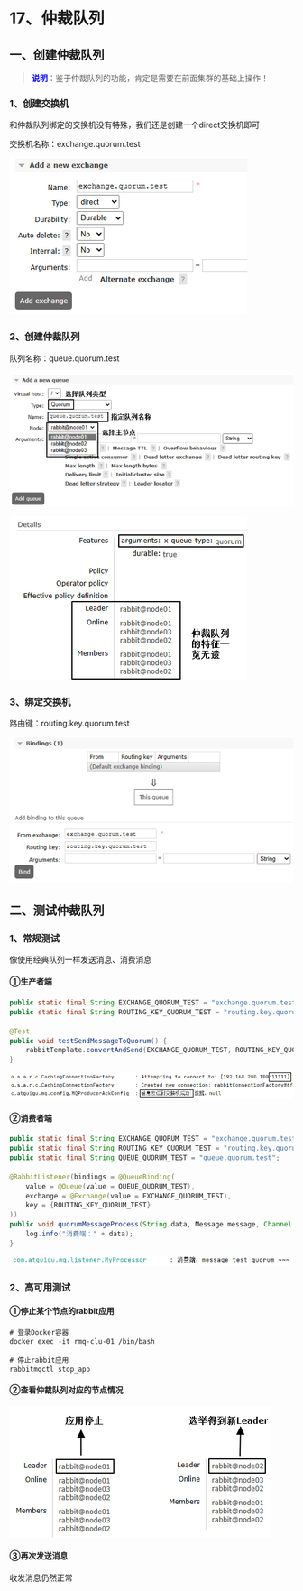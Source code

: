 # 17、仲裁队列

## 一、创建仲裁队列

> <span style="color:blue;font-weight:bolder;">说明</span>：鉴于仲裁队列的功能，肯定是需要在前面集群的基础上操作！



### 1、创建交换机

和仲裁队列绑定的交换机没有特殊，我们还是创建一个direct交换机即可

交换机名称：exchange.quorum.test

![image-20231206164511238](assets/17/image-20231206164511238.png)



### 2、创建仲裁队列

队列名称：queue.quorum.test

![image-20231206164838398](assets/17/image-20231206164838398.png)



![image-20231206165113573](assets/17/image-20231206165113573.png)



### 3、绑定交换机

路由键：routing.key.quorum.test

![image-20231206164951831](assets/17/image-20231206164951831.png)



## 二、测试仲裁队列

### 1、常规测试

像使用经典队列一样发送消息、消费消息



#### ①生产者端

```java
public static final String EXCHANGE_QUORUM_TEST = "exchange.quorum.test";
public static final String ROUTING_KEY_QUORUM_TEST = "routing.key.quorum.test";

@Test
public void testSendMessageToQuorum() {
    rabbitTemplate.convertAndSend(EXCHANGE_QUORUM_TEST, ROUTING_KEY_QUORUM_TEST, "message test quorum ~~~");
}
```



![image-20231206170401658](assets/17/image-20231206170401658.png)



#### ②消费者端

```java
public static final String EXCHANGE_QUORUM_TEST = "exchange.quorum.test";
public static final String ROUTING_KEY_QUORUM_TEST = "routing.key.quorum.test";
public static final String QUEUE_QUORUM_TEST = "queue.quorum.test";

@RabbitListener(bindings = @QueueBinding(
    value = @Queue(value = QUEUE_QUORUM_TEST),
    exchange = @Exchange(value = EXCHANGE_QUORUM_TEST),
    key = {ROUTING_KEY_QUORUM_TEST}
))
public void quorumMessageProcess(String data, Message message, Channel channel) {
    log.info("消费端：" + data);
}
```



![image-20231206170424609](assets/17/image-20231206170424609.png)



### 2、高可用测试

#### ①停止某个节点的rabbit应用

```shell
# 登录Docker容器
docker exec -it rmq-clu-01 /bin/bash

# 停止rabbit应用
rabbitmqctl stop_app
```



#### ②查看仲裁队列对应的节点情况

![image-20231206170906222](assets/17/image-20231206170906222.png)



#### ③再次发送消息

收发消息仍然正常